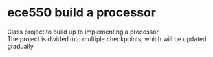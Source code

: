 # ece550 build a processor
Class project to build up to implementing a processor.<br>
The project is divided into multiple checkpoints, which will be updated gradually.
